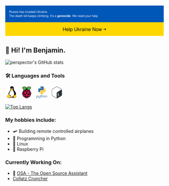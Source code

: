 [![Stand With Ukraine](https://raw.githubusercontent.com/vshymanskyy/StandWithUkraine/main/banner2-direct.svg)](https://vshymanskyy.github.io/StandWithUkraine)

## 👋 Hi! I'm Benjamin.
![perspector's GitHub stats](https://github-readme-stats.vercel.app/api?username=perspector&show_icons=true&theme=default)

### 🛠️ Languages and Tools
<img src="https://github.com/devicons/devicon/blob/master/icons/linux/linux-original.svg" title="Linux" alt="Linux" width="40" height="40"/>&nbsp;
<img src="https://github.com/devicons/devicon/blob/master/icons/raspberrypi/raspberrypi-original.svg" title="Raspberry Pi" alt="Raspberry Pi" width="40" height="40"/>&nbsp;
<img src="https://github.com/devicons/devicon/blob/master/icons/python/python-original-wordmark.svg" title="Python" alt="Python" width="40" height="40"/>&nbsp;
<img src="https://github.com/devicons/devicon/blob/master/icons/bash/bash-original.svg" title="Bash" alt="Bash" width="40" height="40"/>

[![Top Langs](https://github-readme-stats.vercel.app/api/top-langs/?username=perspector&layout=compact)](https://github.com/anuraghazra/github-readme-stats)

### My hobbies include:
- 🛩️ Building remote controlled airplanes
- 🐍 Programming in Python
- 🐧 Linux
- 🥧 Raspberry Pi

### Currently Working On:
- 💬 [OSA - The Open Source Assistant](https://github.com/perspector/OSA)
- [Collatz Cruncher](https://github.com/perspector/Collatz-Cruncher)
